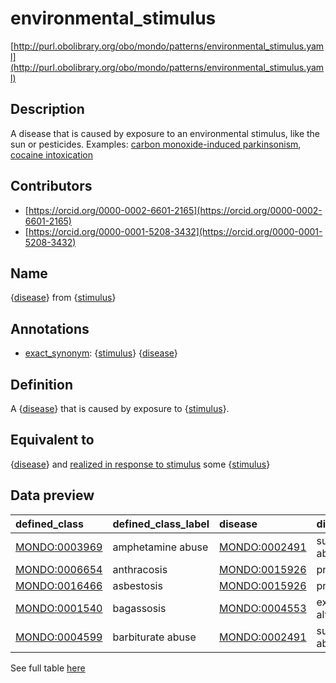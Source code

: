 # environmental_stimulus 

[http://purl.obolibrary.org/obo/mondo/patterns/environmental_stimulus.yaml](http://purl.obolibrary.org/obo/mondo/patterns/environmental_stimulus.yaml)
## Description 

A disease that is caused by exposure to an environmental stimulus, like the sun or pesticides.  Examples: [carbon monoxide-induced parkinsonism](http://purl.obolibrary.org/obo/MONDO_0017639), [cocaine intoxication](http://purl.obolibrary.org/obo/MONDO_0019544)
## Contributors 
* [https://orcid.org/0000-0002-6601-2165](https://orcid.org/0000-0002-6601-2165) 
* [https://orcid.org/0000-0001-5208-3432](https://orcid.org/0000-0001-5208-3432) 
## Name 

{[disease](http://purl.obolibrary.org/obo/MONDO_0000001)} from {[stimulus](http://purl.obolibrary.org/obo/BFO_0000040)}

## Annotations 

* [exact_synonym](http://www.geneontology.org/formats/oboInOwl#hasExactSynonym): {[stimulus](http://purl.obolibrary.org/obo/BFO_0000040)} {[disease](http://purl.obolibrary.org/obo/MONDO_0000001)}

## Definition 

A {[disease](http://purl.obolibrary.org/obo/MONDO_0000001)} that is caused by exposure to {[stimulus](http://purl.obolibrary.org/obo/BFO_0000040)}.

## Equivalent to 

{[disease](http://purl.obolibrary.org/obo/MONDO_0000001)} and [realized in response to stimulus](http://purl.obolibrary.org/obo/RO_0004028) some {[stimulus](http://purl.obolibrary.org/obo/BFO_0000040)}

## Data preview 
| defined_class                                | defined_class_label   | disease                                      | disease_label                 | stimulus                                     | stimulus_label   |
|:---------------------------------------------|:----------------------|:---------------------------------------------|:------------------------------|:---------------------------------------------|:-----------------|
| [MONDO:0003969](http://purl.obolibrary.org/obo/MONDO_0003969) | amphetamine abuse     | [MONDO:0002491](http://purl.obolibrary.org/obo/MONDO_0002491) | substance abuse               | [CHEBI:2679](http://purl.obolibrary.org/obo/CHEBI_2679)    | amphetamine      |
| [MONDO:0006654](http://purl.obolibrary.org/obo/MONDO_0006654) | anthracosis           | [MONDO:0015926](http://purl.obolibrary.org/obo/MONDO_0015926) | pneumoconiosis                | [ENVO:02000099](http://purl.obolibrary.org/obo/ENVO_02000099) | coal dust        |
| [MONDO:0016466](http://purl.obolibrary.org/obo/MONDO_0016466) | asbestosis            | [MONDO:0015926](http://purl.obolibrary.org/obo/MONDO_0015926) | pneumoconiosis                | [ENVO:02000106](http://purl.obolibrary.org/obo/ENVO_02000106) | asbestos dust    |
| [MONDO:0001540](http://purl.obolibrary.org/obo/MONDO_0001540) | bagassosis            | [MONDO:0004553](http://purl.obolibrary.org/obo/MONDO_0004553) | extrinsic allergic alveolitis | [ENVO:00002872](http://purl.obolibrary.org/obo/ENVO_00002872) | bagasse          |
| [MONDO:0004599](http://purl.obolibrary.org/obo/MONDO_0004599) | barbiturate abuse     | [MONDO:0002491](http://purl.obolibrary.org/obo/MONDO_0002491) | substance abuse               | [CHEBI:29745](http://purl.obolibrary.org/obo/CHEBI_29745)   | barbiturate      |

See full table [here](https://github.com/monarch-initiative/mondo/blob/master/src/patterns/data/matches/environmental_stimulus.tsv) 
